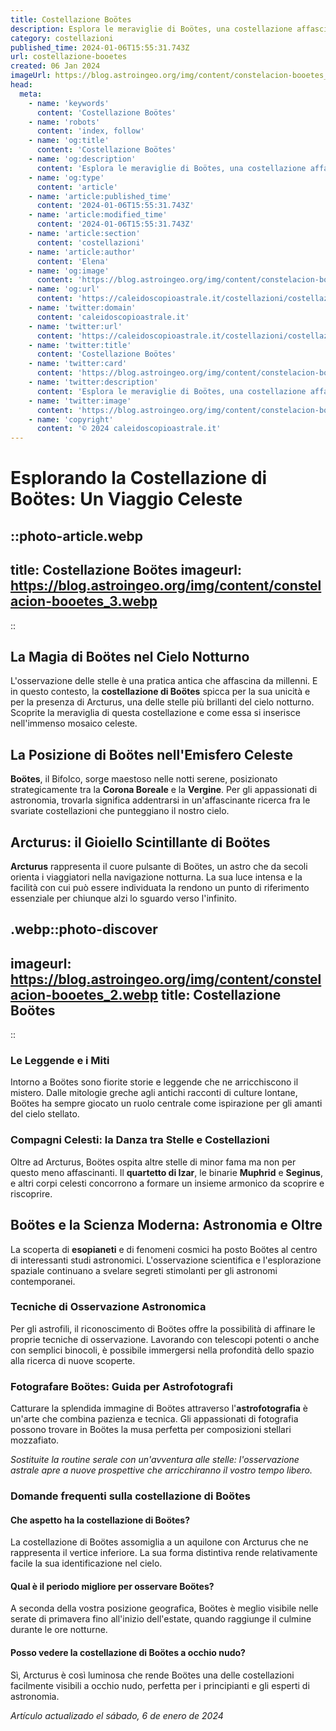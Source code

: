 ```yaml
---
title: Costellazione Boötes
description: Esplora le meraviglie di Boötes, una costellazione affascinante. Scopri miti, stelle brillanti e come trovarla nel cielo notturno.
category: costellazioni
published_time: 2024-01-06T15:55:31.743Z
url: costellazione-booetes
created: 06 Jan 2024
imageUrl: https://blog.astroingeo.org/img/content/constelacion-booetes_3.webp
head:
  meta:
    - name: 'keywords'
      content: 'Costellazione Boötes'
    - name: 'robots'
      content: 'index, follow'
    - name: 'og:title'
      content: 'Costellazione Boötes'
    - name: 'og:description'
      content: 'Esplora le meraviglie di Boötes, una costellazione affascinante. Scopri miti, stelle brillanti e come trovarla nel cielo notturno.'
    - name: 'og:type'
      content: 'article'
    - name: 'article:published_time'
      content: '2024-01-06T15:55:31.743Z'
    - name: 'article:modified_time'
      content: '2024-01-06T15:55:31.743Z'
    - name: 'article:section'
      content: 'costellazioni'
    - name: 'article:author'
      content: 'Elena'
    - name: 'og:image'
      content: 'https://blog.astroingeo.org/img/content/constelacion-booetes_3.webp'
    - name: 'og:url'
      content: 'https://caleidoscopioastrale.it/costellazioni/costellazione-booetes'
    - name: 'twitter:domain'
      content: 'caleidoscopioastrale.it'
    - name: 'twitter:url'
      content: 'https://caleidoscopioastrale.it/costellazioni/costellazione-booetes'
    - name: 'twitter:title'
      content: 'Costellazione Boötes'
    - name: 'twitter:card'
      content: 'https://blog.astroingeo.org/img/content/constelacion-booetes_3.webp'
    - name: 'twitter:description'
      content: 'Esplora le meraviglie di Boötes, una costellazione affascinante. Scopri miti, stelle brillanti e come trovarla nel cielo notturno.'
    - name: 'twitter:image'
      content: 'https://blog.astroingeo.org/img/content/constelacion-booetes_3.webp'
    - name: 'copyright'
      content: '© 2024 caleidoscopioastrale.it'
---
```

# Esplorando la Costellazione di Boötes: Un Viaggio Celeste
::photo-article.webp
---
title: Costellazione Boötes
imageurl: https://blog.astroingeo.org/img/content/constelacion-booetes_3.webp
---
::

## La Magia di Boötes nel Cielo Notturno
L'osservazione delle stelle è una pratica antica che affascina da millenni. E in questo contesto, la **costellazione di Boötes** spicca per la sua unicità e per la presenza di Arcturus, una delle stelle più brillanti del cielo notturno. Scoprite la meraviglia di questa costellazione e come essa si inserisce nell'immenso mosaico celeste.

## La Posizione di Boötes nell'Emisfero Celeste
**Boötes**, il Bifolco, sorge maestoso nelle notti serene, posizionato strategicamente tra la **Corona Boreale** e la **Vergine**. Per gli appassionati di astronomia, trovarla significa addentrarsi in un'affascinante ricerca fra le svariate costellazioni che punteggiano il nostro cielo.

## Arcturus: il Gioiello Scintillante di Boötes
**Arcturus** rappresenta il cuore pulsante di Boötes, un astro che da secoli orienta i viaggiatori nella navigazione notturna. La sua luce intensa e la facilità con cui può essere individuata la rendono un punto di riferimento essenziale per chiunque alzi lo sguardo verso l'infinito.

.webp::photo-discover
---
imageurl: https://blog.astroingeo.org/img/content/constelacion-booetes_2.webp
title: Costellazione Boötes
---
::

### Le Leggende e i Miti
Intorno a Boötes sono fiorite storie e leggende che ne arricchiscono il mistero. Dalle mitologie greche agli antichi racconti di culture lontane, Boötes ha sempre giocato un ruolo centrale come ispirazione per gli amanti del cielo stellato.

### Compagni Celesti: la Danza tra Stelle e Costellazioni
Oltre ad Arcturus, Boötes ospita altre stelle di minor fama ma non per questo meno affascinanti. Il **quartetto di Izar**, le binarie **Muphrid** e **Seginus**, e altri corpi celesti concorrono a formare un insieme armonico da scoprire e riscoprire.

## Boötes e la Scienza Moderna: Astronomia e Oltre
La scoperta di **esopianeti** e di fenomeni cosmici ha posto Boötes al centro di interessanti studi astronomici. L'osservazione scientifica e l'esplorazione spaziale continuano a svelare segreti stimolanti per gli astronomi contemporanei.

### Tecniche di Osservazione Astronomica
Per gli astrofili, il riconoscimento di Boötes offre la possibilità di affinare le proprie tecniche di osservazione. Lavorando con telescopi potenti o anche con semplici binocoli, è possibile immergersi nella profondità dello spazio alla ricerca di nuove scoperte.

### Fotografare Boötes: Guida per Astrofotografi
Catturare la splendida immagine di Boötes attraverso l'**astrofotografia** è un'arte che combina pazienza e tecnica. Gli appassionati di fotografia possono trovare in Boötes la musa perfetta per composizioni stellari mozzafiato.

*Sostituite la routine serale con un'avventura alle stelle: l'osservazione astrale apre a nuove prospettive che arricchiranno il vostro tempo libero.*

### Domande frequenti sulla costellazione di Boötes
#### Che aspetto ha la costellazione di Boötes?
La costellazione di Boötes assomiglia a un aquilone con Arcturus che ne rappresenta il vertice inferiore. La sua forma distintiva rende relativamente facile la sua identificazione nel cielo.

#### Qual è il periodo migliore per osservare Boötes?
A seconda della vostra posizione geografica, Boötes è meglio visibile nelle serate di primavera fino all'inizio dell'estate, quando raggiunge il culmine durante le ore notturne.

#### Posso vedere la costellazione di Boötes a occhio nudo?
Sì, Arcturus è così luminosa che rende Boötes una delle costellazioni facilmente visibili a occhio nudo, perfetta per i principianti e gli esperti di astronomia.

_Artículo actualizado el sábado, 6 de enero de 2024_
